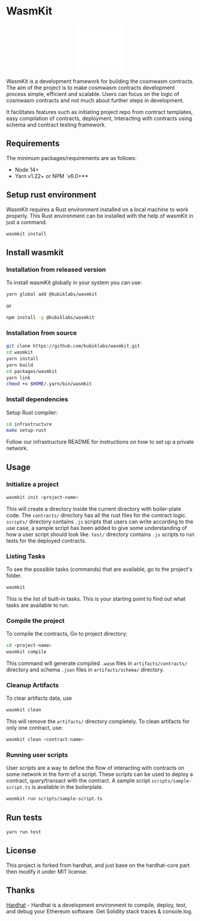 # WasmKit

<p align="center" width="100%">
  <img src="./assets/wasm_kit_logo_light.png" width=25% height=25%>
</p>

WasmKit is a development framework for building the cosmwasm contracts. The aim of the project is to make cosmwasm contracts development process simple, efficient and scalable. Users can focus on the logic of cosmwasm contracts and not much about further steps in development.

It facilitates features such as initiating project repo from contract templates, easy compilation of contracts, deployment, Interacting with contracts using schema and contract testing framework.

## Requirements

The minimum packages/requirements are as follows:

- Node 14+
- Yarn v1.22+ or NPM `v6.0+**

## Setup rust environment

WasmKit requires a Rust environment installed on a local machine to work properly. This Rust environment can be installed with the help of wasmKit in just a command.

```bash
wasmkit install
```

## Install wasmkit

### Installation from released version

To install wasmKit globally in your system you can use:

```bash
yarn global add @kubiklabs/wasmkit
```

or

```bash
npm install -g @kubiklabs/wasmkit
```

### Installation from source

```bash
git clone https://github.com/kubiklabs/wasmkit.git
cd wasmkit
yarn install
yarn build
cd packages/wasmkit
yarn link
chmod +x $HOME/.yarn/bin/wasmkit
```

### Install dependencies

Setup Rust compiler:

```bash
cd infrastructure
make setup-rust
```

Follow our infrastructure README for instructions on how to set up a private network.

## Usage

### Initialize a project

```bash
wasmkit init <project-name>
```

This will create a directory <project-name> inside the current directory with boiler-plate code. The `contracts/` directory has all the rust files for the contract logic. `scripts/` directory contains  `.js` scripts that users can write according to the use case, a sample script has been added to give some understanding of how a user script should look like. `test/` directory contains `.js` scripts to run tests for the deployed contracts.

### Listing Tasks

To see the possible tasks (commands) that are available, go to the project's folder. 

```bash
wasmkit
``` 

This is the list of built-in tasks. This is your starting point to find out what tasks are available to run.

### Compile the project

To compile the contracts, Go to project directory:

```bash
cd <project-name>
wasmkit compile
```

This command will generate compiled `.wasm` files in `artifacts/contracts/` directory and schema `.json` files in `artifacts/schema/` directory.

### Cleanup Artifacts

To clear artifacts data, use

```bash
wasmkit clean
``` 
This will remove the `artifacts/` directory completely. To clean artifacts for only one contract, use:

```bash
wasmkit clean <contract-name>
``` 

### Running user scripts

User scripts are a way to define the flow of interacting with contracts on some network in the form of a script. These scripts can be used to deploy a contract, query/transact with the contract. A sample script `scripts/sample-script.ts` is available in the boilerplate.

```bash
wasmkit run scripts/sample-script.ts
```

## Run tests

```bash
yarn run test
```

## License

This project is forked from hardhat, and just base on the hardhat-core part then modify it under MIT license.

## Thanks

[Hardhat](https://github.com/NomicFoundation/hardhat) - Hardhat is a development environment to compile, deploy, test, and debug your Ethereum software. Get Solidity stack traces & console.log.
